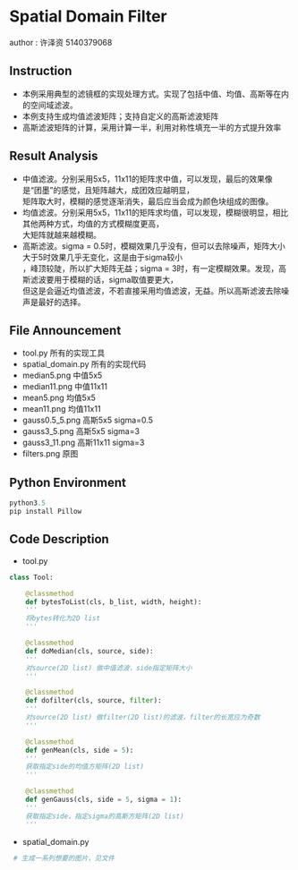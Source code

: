 # Spatial Domain Filter
author : 许泽资 5140379068

## Instruction
 - 本例采用典型的滤镜框的实现处理方式。实现了包括中值、均值、高斯等在内的空间域滤波。
 - 本例支持生成均值滤波矩阵；支持自定义的高斯滤波矩阵
 - 高斯滤波矩阵的计算，采用计算一半，利用对称性填充一半的方式提升效率

## Result Analysis
 - 中值滤波。分别采用5x5，11x11的矩阵求中值，可以发现，最后的效果像是“团墨”的感觉，且矩阵越大，成团效应越明显，  
   矩阵取大时，模糊的感觉逐渐消失，最后应当会成为颜色块组成的图像。
 - 均值滤波。分别采用5x5，11x11的矩阵求均值，可以发现，模糊很明显，相比其他两种方式，均值的方式模糊度更高，  
   大矩阵就越来越模糊。
 - 高斯滤波。sigma = 0.5时，模糊效果几乎没有，但可以去除噪声，矩阵大小大于5时效果几乎无变化，这是由于sigma较小  
   ，峰顶较陡，所以扩大矩阵无益；sigma = 3时，有一定模糊效果。发现，高斯滤波要用于模糊的话，sigma取值要更大，  
   但这是会逼近均值滤波，不若直接采用均值滤波，无益。所以高斯滤波去除噪声是最好的选择。

## File Announcement
 - tool.py 所有的实现工具
 - spatial_domain.py 所有的实现代码
 - median5.png 中值5x5
 - median11.png 中值11x11
 - mean5.png 均值5x5
 - mean11.png 均值11x11
 - gauss0.5_5.png 高斯5x5 sigma=0.5
 - gauss3_5.png 高斯5x5 sigma=3
 - gauss3_11.png 高斯11x11 sigma=3
 - filters.png 原图

## Python Environment
```Python
python3.5
pip install Pillow
```

## Code Description
 - tool.py 
```python
class Tool:

    @classmethod
    def bytesToList(cls, b_list, width, height):
    '''
    将bytes转化为2D list
    '''

    @classmethod
    def doMedian(cls, source, side):
    '''
    对source(2D list) 做中值滤波，side指定矩阵大小
    '''

    @classmethod
    def dofilter(cls, source, filter):
    '''
    对source(2D list) 做filter(2D list)的滤波，filter的长宽应为奇数
    '''

    @classmethod
    def genMean(cls, side = 5):
    '''
    获取指定side的均值方矩阵(2D list)
    '''

    @classmethod
    def genGauss(cls, side = 5, sigma = 1):
    '''
    获取指定side，指定sigma的高斯方矩阵(2D list)
    '''

```
 - spatial_domain.py 
```python
 # 生成一系列想要的图片，见文件
```
